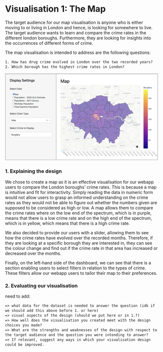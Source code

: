 # Visualisation 1: The Map

The target audience for our map visualisation is anyone who is either moving to or living in London and hence, is looking for somewhere to live. The target audience wants to learn and compare the crime rates in the different london boroughs. Furthermore, they are looking for insights into the occurrences of different forms of crime.

The map visualisation is intended to address are the following questions:

    1. How has drug crime evolved in London over the two recorded years?
    2. Which borough has the highest crime rates in London?

![Map](../assets/map.png)

### 1. Explaining the design

We chose to create a map as it is an effective visualisation for our webapp users to compare the London boroughs' crime rates. This is because a map is intuitive and fit for interactivity. 
Simply reading the data in numeric form would not allow users to grasp an informed understanding on the crime rates as they would not be able to figure out whether the numbers given are supposed to be considered as high or low.
A map allows them to compare the crime rates where on the low end of the spectrum, which is in purple, means that there is a low crime rate and on the high end of the spectrum, which is in yellow, which means that there is a high crime rate.

We also decided to provide our users with a slider, allowing them to see how the crime rates have evolved over the recorded months.
Therefore, if they are looking at a specific borough they are interested in, they can see the colour change and find out if the crime rate in that area has increased or decreased over the months.

Finally, on the left-hand side of the dashboard, we can see that there is a section enabling users to select filters in relation to the types of crime.
These filters allow our webapp users to tailor their map to their preferences.

### 2. Evaluating our visualisation

need to add:

    => what data for the dataset is needed to answer the question (idk if we should add this above before 1. or here)
    => visual aspects of the design (should we put here or in 1.?)
    => How well does the visualisation you created meet with the design choices you made?
    => What are the strengths and weaknesses of the design with respect to the target audience and the question you were intending to answer?
    => If relevant, suggest any ways in which your visualisation design could be improved.